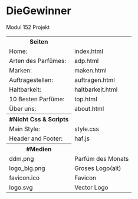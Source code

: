 # DieGewinner
Modul 152 Projekt


<table>

<th>Seiten</th>
<tr><td>Home:                       </td><td>index.html         </td></tr>
<tr><td>Arten des Parfümes:         </td><td>adp.html           </td></tr>
<tr><td>Marken:                     </td><td>maken.html         </td></tr>
<tr><td>Auftragestellen:            </td><td>auftragen.html     </td></tr>
<tr><td>Haltbarkeit:                </td><td>haltbarkeit.html   </td></tr>
<tr><td>10 Besten Parfüme:          </td><td>top.html           </td></tr>
<tr><td>Über uns:                   </td><td>about.html         </td></tr>
<th>#Nicht Css & Scripts</th>
<tr><td>Main Style:                 </td><td>style.css          </td></tr>

<tr><td>Header and Footer:          </td><td>haf.js             </td></tr>

<th>#Medien</th>

<tr><td>ddm.png                     </td><td>Parfüm des Monats  </td></tr>
<tr><td>logo_big.png                </td><td>Groses Logo(alt)   </td></tr>
<tr><td>favicon.ico                 </td><td>Favicon            </td></tr>
<tr><td>logo.svg                    </td><td>Vector Logo        </td></tr>
</table>

